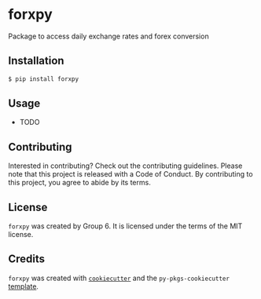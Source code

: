 # forxpy

Package to access daily exchange rates and forex conversion

## Installation

```bash
$ pip install forxpy
```

## Usage

- TODO

## Contributing

Interested in contributing? Check out the contributing guidelines. Please note that this project is released with a Code of Conduct. By contributing to this project, you agree to abide by its terms.

## License

`forxpy` was created by Group 6. It is licensed under the terms of the MIT license.

## Credits

`forxpy` was created with [`cookiecutter`](https://cookiecutter.readthedocs.io/en/latest/) and the `py-pkgs-cookiecutter` [template](https://github.com/py-pkgs/py-pkgs-cookiecutter).
